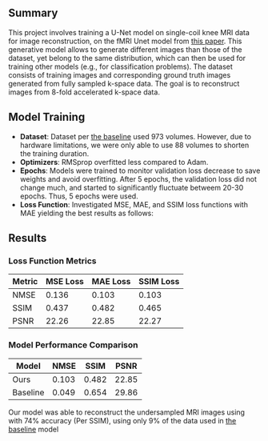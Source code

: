 
## Summary
This project involves training a U-Net model on single-coil knee MRI data for image reconstruction, on the fMRI Unet model from [this paper](https://arxiv.org/abs/1811.08839). This generative model allows to generate different images than those of the dataset, yet belong to the same distribution, which can then be used for training other models (e.g., for classification problems). The dataset consists of training images and corresponding ground truth images generated from fully sampled k-space data. The goal is to reconstruct images from 8-fold accelerated k-space data. 

## Model Training
- **Dataset**: Dataset per [the baseline](https://arxiv.org/abs/1811.08839) used 973 volumes. However, due to hardware limitations, we were only able to use 88 volumes to shorten the training duration.
- **Optimizers**: RMSprop overfitted less compared to Adam.
- **Epochs**: Models were trained to monitor validation loss decrease to save weights and avoid overfitting. After 5 epochs, the validation loss did not change much, and started to significantly fluctuate betweem 20-30 epochs. Thus, 5 epochs were used.
- **Loss Function**: Investigated MSE, MAE, and SSIM loss functions with MAE yielding the best results as follows:

## Results
### Loss Function Metrics
| Metric | MSE Loss | MAE Loss | SSIM Loss |
|--------|----------|----------|-----------|
| NMSE   | 0.136    | 0.103    | 0.103     |
| SSIM   | 0.437    | 0.482    | 0.465     |
| PSNR   | 22.26    | 22.85    | 22.27     |

### Model Performance Comparison
| Model  | NMSE     | SSIM     | PSNR  |
|--------|----------|----------|-------|
| Ours   | 0.103    | 0.482    | 22.85 |
| Baseline | 0.049  | 0.654    | 29.86 |

Our model was able to reconstruct the undersampled MRI images using with 74% accuracy (Per SSIM), using only 9% of the data used in [the baseline](https://arxiv.org/abs/1811.08839) model
